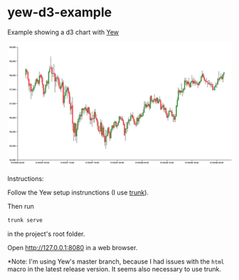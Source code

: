 # yew-d3-example

Example showing a d3 chart with [Yew](https://github.com/yewstack/yew)

![Chart image](img/screenshot.png)

Instructions:

Follow the Yew setup instrunctions (I use [trunk](https://yew.rs/docs/en/next/getting-started/project-setup/using-trunk)).

Then run
```sh
trunk serve
```
in the project's root folder.

Open http://127.0.0.1:8080 in a web browser.

*Note: I'm using Yew's master branch, because I had issues with the `html` macro in the latest release version. It seems also necessary to use trunk.


